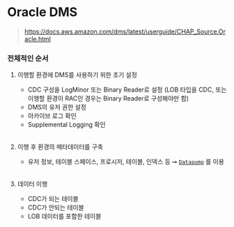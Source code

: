 Oracle DMS
===
>https://docs.aws.amazon.com/dms/latest/userguide/CHAP_Source.Oracle.html

### 전체적인 순서
1. 이행할 환경에 DMS를 사용하기 위한 초기 설정
    * CDC 구성을 LogMinor 또는 Binary Reader로 설정 (LOB 타입을 CDC, 또는 이행할 환경이 RAC인 경우는 Binary Reader로 구성해야만 함)
    * DMS의 유저 권한 설정
    * 아카이브 로그 확인
    * Supplemental Logging 확인
    
    <br>

1. 이행 후 환경의 메타데이터를 구축
    * 유저 정보, 테이블 스페이스, 프로시저, 테이블, 인덱스 등 ➞ [`Datapump`](../../../oracle/datapump/README.md) 를 이용

    <br>

1. 데이터 이행
    * CDC가 되는 테이블
    * CDC가 안되는 테이블
    * LOB 데이터를 포함한 테이블

    <br>

<br>
